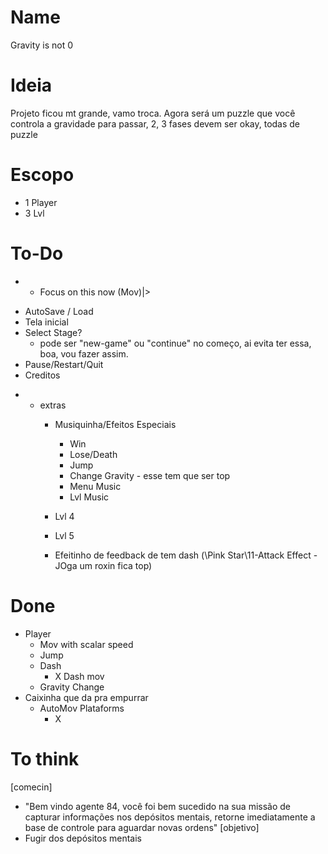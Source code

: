 # Name
Gravity is not 0 
# Ideia
Projeto ficou mt grande, vamo troca.
Agora será um puzzle que você controla a gravidade para passar, 2, 3 fases devem ser okay, todas de puzzle
# Escopo
- 1 Player
- 3 Lvl
# To-Do
* * Focus on this now (Mov)|>
       
- AutoSave / Load 
- Tela inicial
- Select Stage?
    - pode ser "new-game" ou "continue" no começo, ai evita ter essa, boa, vou fazer assim.
- Pause/Restart/Quit
- Creditos

* * extras
    - Musiquinha/Efeitos Especiais
        - Win
        - Lose/Death
        - Jump
        - Change Gravity - esse tem que ser top
        - Menu Music
        - Lvl Music

    - Lvl 4
    - Lvl 5

    - Efeitinho de feedback de tem dash (\Pink Star\11-Attack Effect - JOga um roxin fica top)

# Done
- Player
    - Mov with scalar speed
    - Jump
    - Dash
        - X Dash mov
    - Gravity Change
- Caixinha que da pra empurrar
    - AutoMov Plataforms
        - X
# To think
[comecin]
- "Bem vindo agente 84, você foi bem sucedido na sua missão de capturar informações nos depósitos mentais, retorne imediatamente a base de controle para aguardar novas ordens"
[objetivo]
- Fugir dos depósitos mentais
